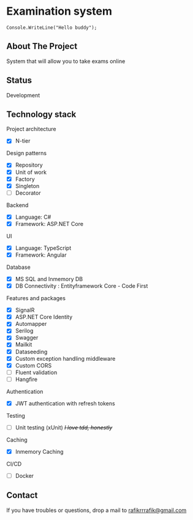 # Examination system

    Console.WriteLine("Hello buddy");

## About The Project

System that will allow you to take exams online

## Status

Development

## Technology stack

Project architecture

- [x] N-tier

Design patterns

- [x] Repository
- [x] Unit of work 
- [x] Factory
- [x] Singleton
- [ ] Decorator
 
Backend
- [x] Language: C#
- [x] Framework: ASP.NET Core

UI

- [x] Language: TypeScript
- [x] Framework: Angular

Database

- [x] MS SQL and Inmemory DB
- [x] DB Connectivity : Entityframework Core - Code First

Features and packages
- [x] SignalR
- [x] ASP.NET Core Identity
- [x] Automapper
- [x] Serilog
- [x] Swagger
- [x] Mailkit
- [x] Dataseeding
- [x] Custom exception handling middleware
- [x] Custom CORS
- [ ] Fluent validation
- [ ] Hangfire

Authentication

- [x] JWT authentication with refresh tokens

Testing

- [ ] Unit testing (xUnit) *~~I love tdd, honestly~~*

Caching

- [x] Inmemory Caching

CI/CD

- [ ] Docker

## Contact

If you have troubles or questions, drop a mail to rafikrrrafik@gmail.com